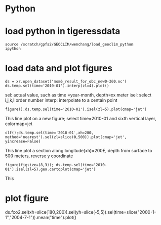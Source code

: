 # Python

# load python in tigeressdata
```
source /scratch/gpfs2/GEOCLIM/wenchang/load_geoclim_python
ipython
```
# load data and plot figures
```
ds = xr.open_dataset('mom6_result_for_obc_new0-360.nc')
ds.temp.sel(time='2010-01').interp(zl=4).plot()
```
sel: actual value, such as time =year-month, depth=xx meter
isel: select i,j,k,l order number
interp: interpolate to a centain point
```
figure();ds.temp.sel(time='2010-01').isel(zl=5).plot(cmap='jet')
```
This line plot on a new figure; select time=2010-01 and sixth vertical layer, colormap=jet
```
clf();ds.temp.sel(time='2010-01',xh=200, method='nearest').sel(zl=slice(0,500)).plot(cmap='jet', yincrease=False)
```
This line plot a section along longitude(xh)=200E, depth from surface to 500 meters, reverse y coordinate
```
figure(figsize=(8,3)); ds.temp.sel(time='2010-01').isel(zl=5).geo.cartoplot(cmap='jet')
```
This 

# plot figure
ds.fco2.sel(xh=slice(180,200)).sel(yh=slice(-5,5)).sel(time=slice("2000-1-1","2004-7-1")).mean("time").plot()
